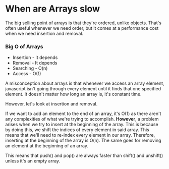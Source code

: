# When are Arrays slow

The big selling point of arrays is that they're ordered, unlike objects. That's often useful whenever we need order, but it comes at a performance cost when we need insertion and removal.

### Big O of Arrays

- Insertion - It depends
- Removal - It depends
- Searching - O(n)
- Access - O(1)

A misconception about arrays is that whenever we access an array element, javascript isn't going through every element until it finds that one specified element. It doesn't matter how long an array is, it's constant time.

However, let's look at insertion and removal.

If we want to add an element to the end of an array, it's O(1) as there aren't any complexities of what we're trying to accomplish. **However**, a problem arises when we try to insert at the beginning of the array. This is because by doing this, we shift the indices of every element in said array. This means that we'll need to re-index every element in our array. Therefore, inserting at the beginning of the array is O(n). The same goes for removing an element at the beginning of an array.

This means that push() and pop() are always faster than shift() and unshift() unless it's an empty array.




